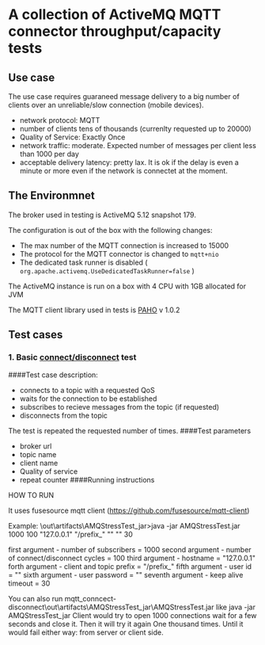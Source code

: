 # A collection of ActiveMQ MQTT connector throughput/capacity tests

## Use case

The use case requires guaraneed message delivery to a big number of clients over an unreliable/slow connection (mobile devices).
 * network protocol: MQTT
 * number of clients tens of thousands (currenlty requested up to 20000)
 * Quality of Service: Exactly Once
 * network traffic: moderate. Expected number of messages per client less than 1000 per day
 * acceptable delivery latency: pretty lax. It is ok if the delay is even a minute or more even if the network is connectet at the moment.

## The Environmnet

The broker used in testing is ActiveMQ 5.12 snapshot 179. 

The configuration is out of the box with the following changes:
 * The max number of the MQTT connection is increased to 15000
 * The protocol for the MQTT connector is changed to `mqtt+nio`
 * The dedicated task runner is disabled  ( `org.apache.activemq.UseDedicatedTaskRunner=false` )

The ActiveMQ instance is run on a box with 4 CPU with 1GB allocated for JVM

The MQTT client library used in tests is [PAHO](http://www.eclipse.org/paho/) v 1.0.2

## Test cases

### 1. Basic [connect/disconnect](https://github.com/Hill30/amq-tests/tree/master/MQTTDisconnect) test

####Test case description:

 * connects to a topic with a requested QoS
 * waits for the connection to be established
 * subscribes to recieve messages from the topic (if requested)
 * disconnects from the topic

The test is repeated the requested number of times.
####Test parameters
 * broker url
 * topic name
 * client name
 * Quality of service
 * repeat counter
####Running instructions

HOW TO RUN

It uses fusesource mqtt client (https://github.com/fusesource/mqtt-client)

Example:
\out\artifacts\AMQStressTest_jar>java -jar AMQStressTest.jar 1000 100 "127.0.0.1" "/prefix_" "" "" 30

first argument - number of subscribers = 1000
second argument - number of connect/disconnect cycles = 100
third argument - hostname = "127.0.0.1"
forth argument - client and topic prefix = "/prefix_"
fifth argument - user id = ""
sixth argument - user password = ""
seventh argument - keep alive timeout = 30

You can also run mqtt_conncect-disconnect\out\artifacts\AMQStressTest_jar\AMQStressTest.jar like java -jar AMQStressTest_jar
Client would try to open 1000 connections wait for a few seconds and close it. Then it will try it again One thousand times. Until it would fail either way: from server or client side.
